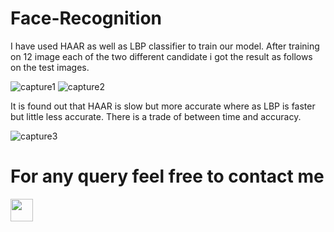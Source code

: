# Face-Recognition

I have used HAAR as well as LBP classifier to train our model.
After training on 12 image each of the two different candidate i got the result as follows on the test images.


![capture1](https://user-images.githubusercontent.com/34620833/50732866-ec691b80-11a8-11e9-92cb-a7a4e2f02693.JPG)
![capture2](https://user-images.githubusercontent.com/34620833/50732867-ec691b80-11a8-11e9-98f9-7a9a0ead764d.JPG)

It is found out that HAAR is slow but more accurate where as LBP is faster but little less accurate. There is a trade of between time and accuracy.

![capture3](https://user-images.githubusercontent.com/34620833/50735054-4f20de00-11ce-11e9-8297-a8c8c9471859.JPG)

# For any query feel free to contact me
<a href = "https://www.linkedin.com/in/akarsh-somani-266a91155/"><img src = "http://www.iconninja.com/files/863/607/751/network-linkedin-social-connection-circular-circle-media-icon.svg" width="36" height="36"/></a>
